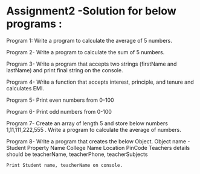 # Assignment2 -Solution for below programs :

Program 1: Write a program to calculate the average of 5 numbers.

Program 2- Write a program to calculate the sum of 5 numbers.

Program 3- Write a program that accepts two strings (firstName and lastName) and print final string on the console.

Program 4- Write a function that accepts interest, principle, and tenure and calculates EMI.

Program 5- Print even numbers from 0-100

Program 6- Print odd numbers from 0-100

Program 7- Create an array of length 5 and store below numbers
1,11,111,222,555 . Write a program to calculate the average of numbers.

Program 8- Write a program that creates the below Object.
Object name - Student
Property
Name
College Name
Location
PinCode
Teachers details should be teacherName, teacherPhone, teacherSubjects

    Print Student name, teacherName on console.

